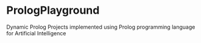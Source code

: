 # PrologPlayground
Dynamic Prolog Projects implemented using Prolog programming language for Artificial Intelligence
